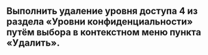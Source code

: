 ## Выполнить удаление уровня доступа 4 из раздела «Уровни конфиденциальности» путём выбора в контекстном меню пункта «Удалить».

